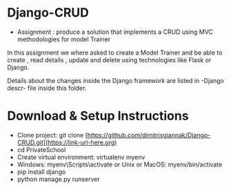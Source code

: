 # Django-CRUD


* Assignment : produce a solution that implements a CRUD using MVC methodologies for model Trainer

In this assignment we where asked to create a Model Trainer and be able to create , read details ,
update and delete using technologies like Flask or Django.
 
Details about the changes inside the Django framework are listed in -Django descr- file inside this 
folder.

# Download & Setup Instructions

* Clone project: git clone [https://github.com/dimitrisgiannak/Django-CRUD.git](https://link-url-here.org)
* cd PrivateSchool
* Create virtual environment: virtualenv myenv
* Windows: myenv\Scripts\activate or Unix or MacOS: myenv/bin/activate
* pip install django
* python manage.py runserver



